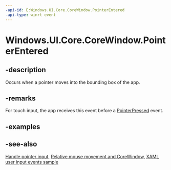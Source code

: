 ```yaml
---
-api-id: E:Windows.UI.Core.CoreWindow.PointerEntered
-api-type: winrt event
---
```


<!-- Event syntax
public event Windows.Foundation.TypedEventHandler PointerEntered<Windows.UI.Core.CoreWindow,  Windows.UI.Core.PointerEventArgs>
-->

# Windows.UI.Core.CoreWindow.PointerEntered

## -description

Occurs when a pointer moves into the bounding box of the app.

## -remarks

For touch input, the app receives this event before a [PointerPressed](icorewindow_pointerpressed.md) event.

## -examples

## -see-also

[Handle pointer input](https://docs.microsoft.com/windows/uwp/design/input/handle-pointer-input), [Relative mouse movement and CoreWindow](/windows/uwp/gaming/relative-mouse-movement), [XAML user input events sample](https://github.com/microsoftarchive/msdn-code-gallery-microsoft/tree/master/Official%20Windows%20Platform%20Sample/Input%20XAML%20user%20input%20events%20sample)

